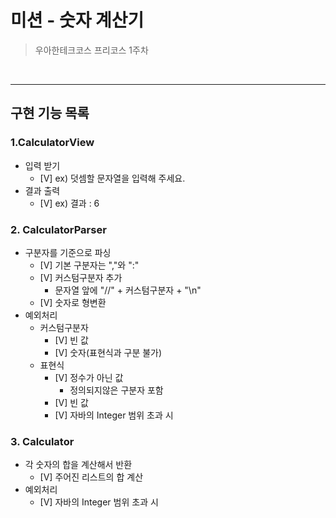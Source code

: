 # 미션 - 숫자 계산기

> 우아한테크코스 프리코스 1주차

<br>

---

## 구현 기능 목록

### 1.CalculatorView
- 입력 받기
    - [V] ex) 덧셈할 문자열을 입력해 주세요.
- 결과 출력
    - [V] ex) 결과 : 6 
### 2. CalculatorParser
- 구분자를 기준으로 파싱
    - [V] 기본 구분자는 ","와 ":"
    - [V] 커스텀구분자 추가
        - 문자열 앞에 "//" + 커스텀구분자 + "\n"
    - [V] 숫자로 형변환
- 예외처리
    - 커스텀구분자
        - [V] 빈 값
        - [V] 숫자(표현식과 구분 불가)
    - 표현식
        - [V] 정수가 아닌 값
            - 정의되지않은 구분자 포함
        - [V] 빈 값
        - [V] 자바의 Integer 범위 초과 시
### 3. Calculator
- 각 숫자의 합을 계산해서 반환
    - [V] 주어진 리스트의 합 계산
- 예외처리
    - [V] 자바의 Integer 범위 초과 시